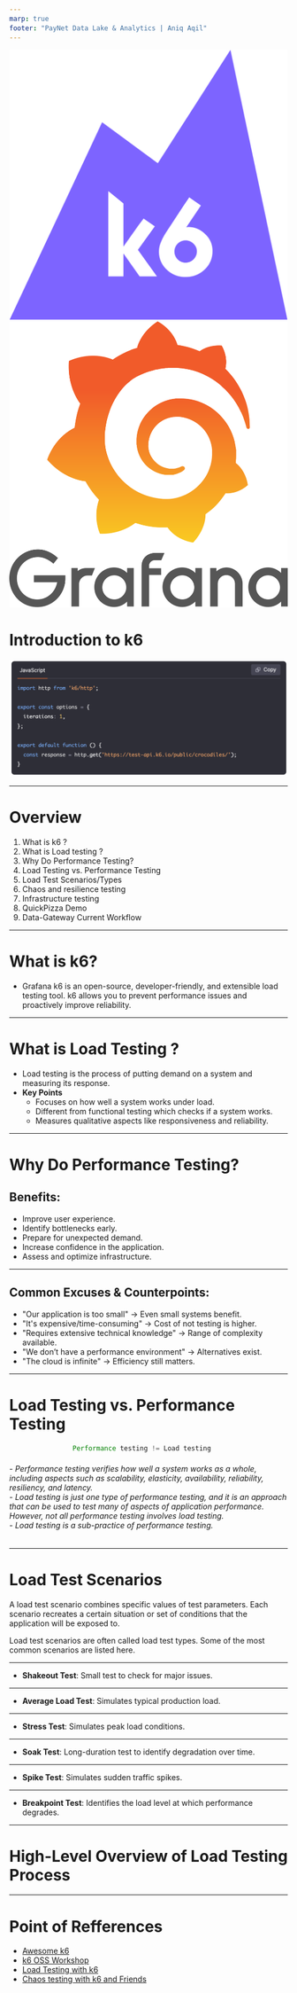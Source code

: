 ```yaml
---
marp: true
footer: "PayNet Data Lake & Analytics | Aniq Aqil" 
---
```


![w:60 h:60](../image/k6logo.png) ![w:60 h:60](../image/grafanalogo.png)

# Introduction to k6 

![bg right:60% margin-right: 90% drop-shadow:0,5px,10px,rgba(0,0,0,0.6)](../image/testcode.png)

---

# Overview

1. What is k6 ?
2. What is Load testing ? 
3. Why Do Performance Testing?
4. Load Testing vs. Performance Testing
5. Load Test Scenarios/Types
6. Chaos and resilience testing
7. Infrastructure testing
8. QuickPizza Demo
9. Data-Gateway Current Workflow

---

# What is k6?

- Grafana k6 is an open-source, developer-friendly, and extensible load testing tool. k6 allows you to prevent performance issues and proactively improve reliability.

---

# What is Load Testing ?
- Load testing is the process of putting demand on a system and measuring its response.
- **Key Points**
    - Focuses on how well a system works under load.
    - Different from functional testing which checks if a system works.
    - Measures qualitative aspects like responsiveness and reliability.

---

# Why Do Performance Testing?

## Benefits:
- Improve user experience.
- Identify bottlenecks early.
- Prepare for unexpected demand.
- Increase confidence in the application.
- Assess and optimize infrastructure.
---

## Common Excuses & Counterpoints:

- "Our application is too small" → Even small systems benefit.
- "It's expensive/time-consuming" → Cost of not testing is higher.
- "Requires extensive technical knowledge" → Range of complexity available.
- "We don’t have a performance environment" → Alternatives exist.
- "The cloud is infinite" → Efficiency still matters.

---

# Load Testing vs. Performance Testing


```js 
                Performance testing != Load testing 
```

<h6>
- Performance testing verifies how well a system works as a whole, including aspects such as scalability, elasticity, availability, reliability, resiliency, and latency. </br> - Load testing is just one type of performance testing, and it is an approach that can be used to test many of aspects of application performance. However, not all performance testing involves load testing. </br>
- Load testing is a sub-practice of performance testing.
<h6>

---

# Load Test Scenarios

A load test scenario combines specific values of test parameters. Each scenario recreates a certain situation or set of conditions that the application will be exposed to.

Load test scenarios are often called load test types. Some of the most common scenarios are listed here.

---

- **Shakeout Test**: Small test to check for major issues.

---

- **Average Load Test**: Simulates typical production load.

---

- **Stress Test**: Simulates peak load conditions.

---

- **Soak Test**: Long-duration test to identify degradation over time.

---

- **Spike Test**: Simulates sudden traffic spikes.

---

- **Breakpoint Test**: Identifies the load level at which performance degrades.

---

# High-Level Overview of Load Testing Process

---

# Point of Refferences

- [Awesome k6](https://github.com/grafana/awesome-k6)
- [k6 OSS Workshop](https://github.com/grafana/k6-oss-workshop?tab=readme-ov-file#before-we-start)
- [Load Testing with k6](https://levelup.gitconnected.com/load-testing-with-k6-48488c7946bb)
- [Chaos testing with k6 and Friends](https://www.youtube.com/watch?v=2QHs_HEX7r0)

